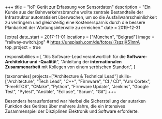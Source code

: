 +++
title = "IoT-Gerät zur Erfassung von Sensordaten"
description = "Ein Kunde aus der Bahnverkehrsbranche wollte zentrale Bestandteile der Infrastruktur automatisiert überwachen, um so die Ausfallwahrscheinlichkeit zu verringern und gleichzeitig eine Kostenersparnis durch die bessere Planbarkeit der Wartungsintervalle zu erreichen."
date = 2019-12-31

[extra]
date_start = 2017-11-01
locations = ["München", "Belgrad"]
image = "railway-switch.jpg" # https://unsplash.com/de/fotos/-7sqzjK51mrA
top_project = true

responsibilities = [
    "Als Software-Lead verantwortlich für die **Software-Architektur und -Qualität**",
    "Anleitung der **internationalen Zusammenarbeit** mit Kollegen von einem serbischen Standort",
]

[taxonomies]
projects=["Architecture & Technical Lead"]
skills=["Architecture", "Tech Lead", "C++", "Firmware", "CI / CD", "Arm Cortex", "FreeRTOS", "CMake", "Python", "Firmware Update", "Jenkins", "Google Test", "Pytest", "Ansible", "Eclipse", "Scrum", "Git"]
+++

Besonders herausfordernd war hierbei die Sicherstellung der autarken Funktion des Gerätes über mehrere Jahre, die ein intensives Zusammenspiel der Disziplinen Elektronik und Software erforderte.
